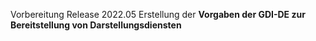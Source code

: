 Vorbereitung Release 2022.05
Erstellung der **Vorgaben der GDI-DE zur Bereitstellung von Darstellungsdiensten**